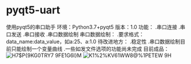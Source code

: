 # pyqt5-uart
使用pyqt5的串口助手
环境：Python3.7+pyqt5
版本：1.0
功能： 
    .串口连接
    .串口发送
    .串口接收
    .串口数据绘制
串口数据绘制：
    .要求格式：data_name:data_value，如a:25、a:1.0
待改进地方：
    .稳定性
    .串口数据绘制目前只能绘制一个变量曲线
    .一些如发文件选项的功能尚未完成
目前成品：
![H7$P{9KG0TRY7 9FE1G6I}M](https://user-images.githubusercontent.com/71265939/129295638-73b14cc1-7b35-40f3-ad76-7e33156c003a.png)
![K1%2%KV61WW8@%1PETEW 9H](https://user-images.githubusercontent.com/71265939/129295645-4807e33e-845e-4586-b385-000b52f5ae23.png)



